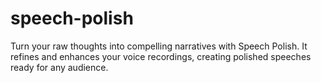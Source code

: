 # speech-polish
Turn your raw thoughts into compelling narratives with Speech Polish. It refines and enhances your voice recordings, creating polished speeches ready for any audience.
